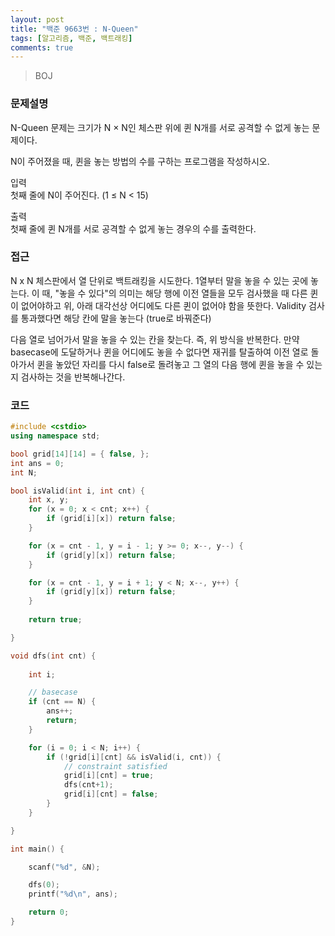 ```yaml
---
layout: post
title: "백준 9663번 : N-Queen"
tags: [알고리즘, 백준, 백트래킹]
comments: true
---
```


> BOJ  

### 문제설명  
N-Queen 문제는 크기가 N × N인 체스판 위에 퀸 N개를 서로 공격할 수 없게 놓는 문제이다.  

N이 주어졌을 때, 퀸을 놓는 방법의 수를 구하는 프로그램을 작성하시오.  

입력  
첫째 줄에 N이 주어진다. (1 ≤ N < 15)  

출력  
첫째 줄에 퀸 N개를 서로 공격할 수 없게 놓는 경우의 수를 출력한다.  

### 접근  
N x N 체스판에서 열 단위로 백트래킹을 시도한다. 1열부터 말을 놓을 수 있는 곳에 놓는다. 이 때, "놓을 수 있다"의 의미는 해당 행에 이전 열들을 모두 검사했을 때 다른 퀸이 없어야하고 위, 아래 대각선상 어디에도 다른 퀸이 없어야 함을 뜻한다. Validity 검사를 통과했다면 해당 칸에 말을 놓는다 (true로 바꿔준다)  

다음 열로 넘어가서 말을 놓을 수 있는 칸을 찾는다. 즉, 위 방식을 반복한다. 만약 basecase에 도달하거나 퀸을 어디에도 놓을 수 없다면 재귀를 탈출하여 이전 열로 돌아가서 퀸을 놓았던 자리를 다시 false로 돌려놓고 그 열의 다음 행에 퀸을 놓을 수 있는지 검사하는 것을 반복해나간다.  

### 코드  
~~~c++
#include <cstdio>
using namespace std;

bool grid[14][14] = { false, };
int ans = 0;
int N;

bool isValid(int i, int cnt) {
    int x, y;
    for (x = 0; x < cnt; x++) {
        if (grid[i][x]) return false;
    }

    for (x = cnt - 1, y = i - 1; y >= 0; x--, y--) {
        if (grid[y][x]) return false;
    }

    for (x = cnt - 1, y = i + 1; y < N; x--, y++) {
        if (grid[y][x]) return false;
    }
    
    return true;

}

void dfs(int cnt) {
    
    int i;

    // basecase
    if (cnt == N) {
        ans++;
        return;
    }

    for (i = 0; i < N; i++) {
        if (!grid[i][cnt] && isValid(i, cnt)) {
            // constraint satisfied
            grid[i][cnt] = true;
            dfs(cnt+1);
            grid[i][cnt] = false;
        }
    }

}

int main() {

    scanf("%d", &N);

    dfs(0);
    printf("%d\n", ans);

    return 0;
}
~~~